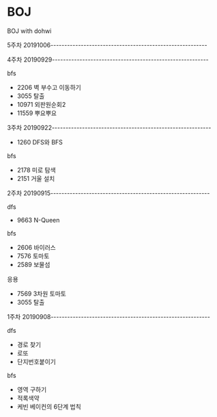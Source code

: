 # BOJ
BOJ with dohwi

5주차 20191006---------------------------------------------------------


4주차 20190929---------------------------------------------------------

bfs
- 2206 벽 부수고 이동하기
- 3055  탈출
- 10971 외판원순회2
- 11559 뿌요뿌요

3주차 20190922----------------------------------------------------------

- 1260	DFS와 BFS

bfs
- 2178	미로 탐색
- 2151  거울 설치

2주차 20190915----------------------------------------------------------

dfs
- 9663 N-Queen

bfs
- 2606 바이러스
- 7576 토마토	
- 2589 보물섬

응용
- 7569 3차원 토마토
- 3055 탈출

1주차 20190908----------------------------------------------------------

dfs
-   경로 찾기
-   로또
-   단지번호붙이기

bfs
-   영역 구하기
-   적록색약
-   케빈 베이컨의 6단계 법칙
